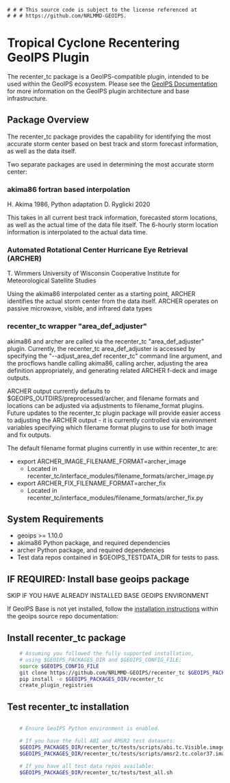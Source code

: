     # # # This source code is subject to the license referenced at
    # # # https://github.com/NRLMMD-GEOIPS.

Tropical Cyclone Recentering GeoIPS Plugin
===========================================

The recenter_tc package is a GeoIPS-compatible plugin, intended to be used within the GeoIPS ecosystem.
Please see the
[GeoIPS Documentation](https://github.com/NRLMMD-GEOIPS/geoips#readme)
for more information on the GeoIPS plugin architecture and base infrastructure.

Package Overview
-----------------

The recenter_tc package provides the capability for identifying the most accurate storm center
based on best track and storm forecast information, as well as the data itself.

Two separate packages are used in determining the most accurate storm center:

### akima86 fortran based interpolation

H. Akima 1986, Python adaptation D. Ryglicki 2020

This takes in all current best track information, forecasted storm locations, as well as the
actual time of the data file itself.  The 6-hourly storm location information is interpolated
to the actual data time.

### Automated Rotational Center Hurricane Eye Retrieval (ARCHER)

T. Wimmers University of Wisconsin Cooperative Institute for Meteorological Satellite Studies

Using the akima86 interpolated center as a starting point, ARCHER identifies the actual storm
center from the data itself.  ARCHER operates on passive microwave, visible, and infrared data types

### recenter_tc wrapper "area_def_adjuster"

akima86 and archer are called via the recenter_tc "area_def_adjuster" plugin.  Currently, the recenter_tc
area_def_adjuster is accessed by specifying the "--adjust_area_def recenter_tc" command line argument,
and the procflows handle calling akima86, calling archer, adjusting the area definition appropriately,
and generating related ARCHER f-deck and image outputs.

ARCHER output currently defaults to $GEOIPS_OUTDIRS/preprocessed/archer, and filename formats and locations
can be adjusted via adjustments to filename_format plugins.  Future updates to the recenter_tc plugin package
will provide easier access to adjusting the ARCHER output - it is currently controlled via environment variables
specifying which filename format plugins to use for both image and fix outputs.

The default filename format plugins currently in use within recenter_tc are:
* export ARCHER_IMAGE_FILENAME_FORMAT=archer_image
    * Located in recenter_tc/interface_modules/filename_formats/archer_image.py
* export ARCHER_FIX_FILENAME_FORMAT=archer_fix
    * Located in recenter_tc/interface_modules/filename_formats/archer_fix.py

System Requirements
---------------------

* geoips >= 1.10.0
* akima86 Python package, and required dependencies
* archer Python package, and required dependencies
* Test data repos contained in $GEOIPS_TESTDATA_DIR for tests to pass.

IF REQUIRED: Install base geoips package
------------------------------------------------------------
SKIP IF YOU HAVE ALREADY INSTALLED BASE GEOIPS ENVIRONMENT

If GeoIPS Base is not yet installed, follow the
[installation instructions](https://github.com/NRLMMD-GEOIPS/geoips#installation)
within the geoips source repo documentation:

Install recenter_tc package
----------------------------
```bash
    # Assuming you followed the fully supported installation,
    # using $GEOIPS_PACKAGES_DIR and $GEOIPS_CONFIG_FILE:
    source $GEOIPS_CONFIG_FILE
    git clone https://github.com/NRLMMD-GEOIPS/recenter_tc $GEOIPS_PACKAGES_DIR/recenter_tc
    pip install -e $GEOIPS_PACKAGES_DIR/recenter_tc
    create_plugin_registries
```

Test recenter_tc installation
-----------------------------
```bash

    # Ensure GeoIPS Python environment is enabled.

    # If you have the full ABI and AMSR2 test datasets:
    $GEOIPS_PACKAGES_DIR/recenter_tc/tests/scripts/abi.tc.Visible.imagery_clean.sh
    $GEOIPS_PACKAGES_DIR/recenter_tc/tests/scripts/amsr2.tc.color37.imagery_clean.sh

    # If you have all test data repos available:
    $GEOIPS_PACKAGES_DIR/recenter_tc/tests/test_all.sh
```
